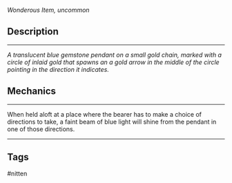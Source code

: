 *Wonderous Item, uncommon*
## Description
---
*A translucent blue gemstone pendant on a small gold chain, marked with a circle of inlaid gold that spawns an a gold arrow in the middle of the circle pointing in the direction it indicates.*

## Mechanics
---
When held aloft at a place where the bearer has to make a choice of directions to take, a faint beam of blue light will shine from the pendant in one of those directions.

---
## Tags
#nitten 